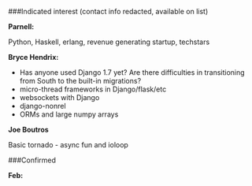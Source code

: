 ###Indicated interest
(contact info redacted, available on list)

**Parnell:**

Python, Haskell, erlang, revenue generating startup, techstars

**Bryce Hendrix:**

 - Has anyone used Django 1.7 yet? Are there difficulties in transitioning from South to the built-in migrations?
 - micro-thread frameworks in Django/flask/etc
 - websockets with Django
 - django-nonrel
 - ORMs and large numpy arrays
 
 **Joe Boutros**
 
 Basic tornado - async fun and ioloop
 
 
###Confirmed

**Feb:**
